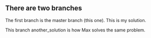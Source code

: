 ## There are two branches

The first branch is the master branch (this one). This is my solution.

This branch another_solution is how Max solves the same problem.
